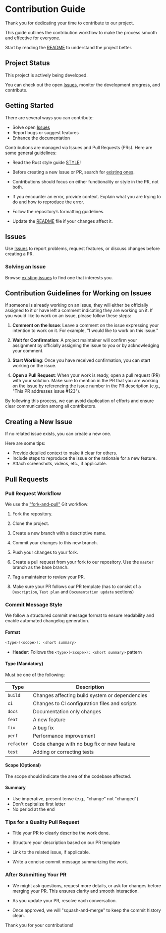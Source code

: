 # Contribution Guide

[GitPR]: https://github.com/susam/gitpr
[Issues]: https://github.com/calimero-network/core/issues
[README]: README.mdx
[STYLE]: STYLE.md

Thank you for dedicating your time to contribute to our project.

This guide outlines the contribution workflow to make the process smooth and
effective for everyone.

Start by reading the [README][] to understand the project better.

## Project Status

This project is actively being developed.

You can check out the open [Issues][], monitor the development progress, and
contribute.

## Getting Started

There are several ways you can contribute:

- Solve open [Issues][]
- Report bugs or suggest features
- Enhance the documentation

Contributions are managed via Issues and Pull Requests (PRs). Here are some
general guidelines:

- Read the Rust style guide [STYLE]!

- Before creating a new Issue or PR, search for [existing ones][Issues].

- Contributions should focus on either functionality or style in the PR, not
  both.

- If you encounter an error, provide context. Explain what you are trying to do
  and how to reproduce the error.

- Follow the repository’s formatting guidelines.

- Update the [README][] file if your changes affect it.

## Issues

Use [Issues][] to report problems, request features, or discuss changes before
creating a PR.

### Solving an Issue

Browse [existing issues][Issues] to find one that interests you.

## Contribution Guidelines for Working on Issues

If someone is already working on an issue, they will either be officially
assigned to it or have left a comment indicating they are working on it. If you
would like to work on an issue, please follow these steps:

1. **Comment on the Issue**: Leave a comment on the issue expressing your
   intention to work on it. For example, "I would like to work on this issue."

2. **Wait for Confirmation**: A project maintainer will confirm your assignment
   by officially assigning the issue to you or by acknowledging your comment.

3. **Start Working**: Once you have received confirmation, you can start working
   on the issue.

4. **Open a Pull Request**: When your work is ready, open a pull request (PR)
   with your solution. Make sure to mention in the PR that you are working on
   the issue by referencing the issue number in the PR description (e.g., "This
   PR addresses issue #123").

By following this process, we can avoid duplication of efforts and ensure clear
communication among all contributors.

## Creating a New Issue

If no related issue exists, you can create a new one.

Here are some tips:

- Provide detailed context to make it clear for others.
- Include steps to reproduce the issue or the rationale for a new feature.
- Attach screenshots, videos, etc., if applicable.

## Pull Requests

### Pull Request Workflow

We use the ["fork-and-pull"][GitPR] Git workflow:

1. Fork the repository.

2. Clone the project.

3. Create a new branch with a descriptive name.

4. Commit your changes to this new branch.

5. Push your changes to your fork.

6. Create a pull request from your fork to our repository. Use the `master`
   branch as the base branch.

7. Tag a maintainer to review your PR.

8. Make sure your PR follows our PR template (has to consist of a `Description`, `Test plan` and `Documentation update` sections)

### Commit Message Style

We follow a structured commit message format to ensure readability and enable automated changelog generation.

#### Format

```bash
<type>(<scope>): <short summary>
```

- **Header**: Follows the `<type>(<scope>): <short summary>` pattern

#### Type (Mandatory)

Must be one of the following:

| Type | Description |
|------|-------------|
| `build` | Changes affecting build system or dependencies |
| `ci` | Changes to CI configuration files and scripts |
| `docs` | Documentation only changes |
| `feat` | A new feature |
| `fix` | A bug fix |
| `perf` | Performance improvement |
| `refactor` | Code change with no bug fix or new feature |
| `test` | Adding or correcting tests |

#### Scope (Optional)

The scope should indicate the area of the codebase affected.

#### Summary

- Use imperative, present tense (e.g., "change" not "changed")
- Don't capitalize first letter
- No period at the end

### Tips for a Quality Pull Request

- Title your PR to clearly describe the work done.

- Structure your description based on our PR template

- Link to the related issue, if applicable.

- Write a concise commit message summarizing the work.

### After Submitting Your PR

- We might ask questions, request more details, or ask for changes before
  merging your PR. This ensures clarity and smooth interaction.

- As you update your PR, resolve each conversation.

- Once approved, we will "squash-and-merge" to keep the commit history clean.

Thank you for your contributions!
